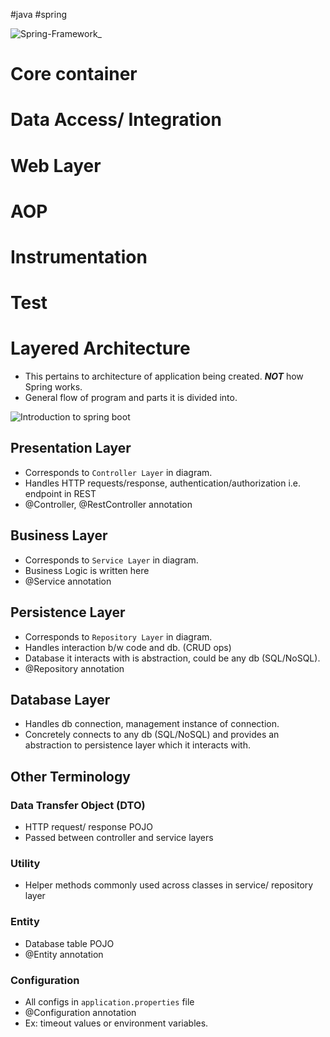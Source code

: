 #java #spring 

![Spring-Framework_](https://media.geeksforgeeks.org/wp-content/uploads/20250226122317588619/Spring-Framework_.webp)
# Core container

# Data Access/ Integration
# Web Layer
# AOP
# Instrumentation
# Test

# Layered Architecture
+ This pertains to architecture of application being created. ***NOT***  how Spring works.
+ General flow of program and parts it is divided into.

![Introduction to spring boot](https://cdn.hashnode.com/res/hashnode/image/upload/v1725011770380/ed59cd17-108d-4216-a8ae-6901a086c6eb.png?auto=compress,format&format=webp)
## Presentation Layer
+ Corresponds to `Controller Layer` in diagram.
+ Handles HTTP requests/response, authentication/authorization i.e. endpoint in REST
+ @Controller, @RestController annotation
## Business Layer
+ Corresponds to `Service Layer` in diagram.
+ Business Logic is written here
+ @Service annotation
## Persistence Layer
+ Corresponds to `Repository Layer` in diagram.
+ Handles interaction b/w code and db. (CRUD ops)
+ Database it interacts with is abstraction, could be any db (SQL/NoSQL).
+ @Repository annotation
## Database Layer
+ Handles db connection, management instance of connection.
+ Concretely connects to any db (SQL/NoSQL) and provides an abstraction to persistence layer which it interacts with.

## Other Terminology
### **Data Transfer Object** (DTO)
+ HTTP request/ response POJO
+ Passed between controller and service layers
### **Utility**
+ Helper methods commonly used across classes in service/ repository layer
### **Entity**
+ Database table POJO
+ @Entity annotation
### **Configuration**
+ All configs in `application.properties` file
+ @Configuration annotation
+ Ex: timeout values or environment variables.

